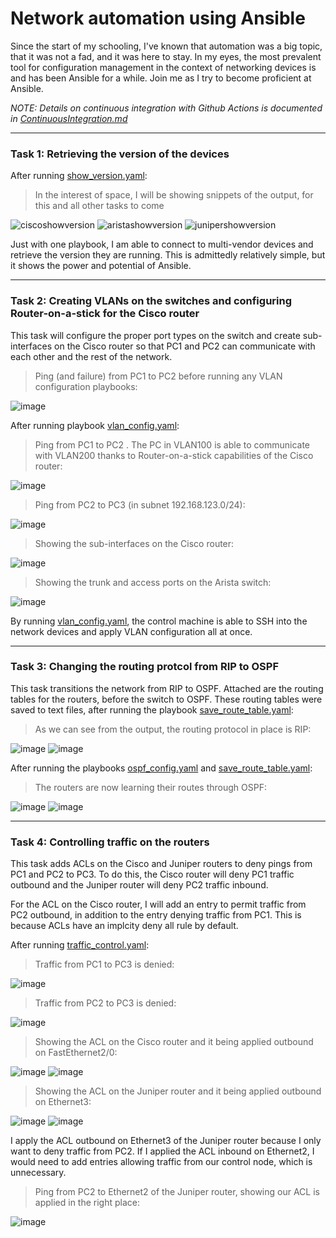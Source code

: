 # Network automation using Ansible
Since the start of my schooling, I've known that automation was a big topic, that it was not a fad, and it was here to stay. In my eyes, the most prevalent tool for configuration management in the context of networking devices is and has been Ansible for a while. Join me as I try to become proficient at Ansible.

*NOTE: Details on continuous integration with Github Actions is documented in [ContinuousIntegration.md](https://github.com/joshchontw/NetworkAutomationSecurityLab/blob/main/Ansible/ContinuousIntegration.md)*

-----------------------------------------------------------------------------------
### Task 1: Retrieving the version of the devices
After running [show_version.yaml](https://github.com/joshchontw/NetworkAutomationSecurityLab/blob/main/Ansible/playbooks/show_version.yaml):

> In the interest of space, I will be showing snippets of the output, for this and all other tasks to come

![ciscoshowversion](https://user-images.githubusercontent.com/81763406/142037007-f3152ff2-3461-42a8-a89f-10bcf81a22cf.png)
![aristashowversion](https://user-images.githubusercontent.com/81763406/142037081-0b9d1ded-6966-4aaa-9864-2e6cbb9b8d0d.png)
![junipershowversion](https://user-images.githubusercontent.com/81763406/142037092-a54c56e8-cc6a-45af-984a-7b08c0433b4d.png)

Just with one playbook, I am able to connect to multi-vendor devices and retrieve the version they are running. This is admittedly relatively simple, but it shows the power and potential of Ansible.

---------------------------------------------------------------------
### Task 2: Creating VLANs on the switches and configuring Router-on-a-stick for the Cisco router
This task will configure the proper port types on the switch and create sub-interfaces on the Cisco router so that PC1 and PC2 can communicate with each other and the rest of the network.

> Ping (and failure) from PC1 to PC2 before running any VLAN configuration playbooks: 

![image](https://user-images.githubusercontent.com/81763406/143507543-520a9bd3-b36b-458e-b7e0-55d483811ded.png)

After running playbook [vlan_config.yaml](https://github.com/joshchontw/NetworkAutomationSecurityLab/blob/main/Ansible/playbooks/vlan_config.yaml):
> Ping from PC1 to PC2 . The PC in VLAN100 is able to communicate with VLAN200 thanks to Router-on-a-stick capabilities of the Cisco router:

![image](https://user-images.githubusercontent.com/81763406/143508544-e1ee367c-869c-40b5-9fa0-815dc86da5de.png)

> Ping from PC2 to PC3 (in subnet 192.168.123.0/24):

![image](https://user-images.githubusercontent.com/81763406/143511480-790a8b53-6335-4d71-a07c-f76e67c3db15.png)

> Showing the sub-interfaces on the Cisco router:

![image](https://user-images.githubusercontent.com/81763406/143508564-83eb1155-3d01-4bb0-b8a0-ac88b5cb4263.png)

> Showing the trunk and access ports on the Arista switch:

![image](https://user-images.githubusercontent.com/81763406/143508612-157b9182-4b24-49cc-b6e3-c9ea1a38049f.png)

By running [vlan_config.yaml](https://github.com/joshchontw/NetworkAutomationSecurityLab/blob/main/Ansible/playbooks/vlan_config.yaml), the control machine is able to SSH into the network devices and apply VLAN configuration all at once.

----------------------------------------
### Task 3: Changing the routing protcol from RIP to OSPF
This task transitions the network from RIP to OSPF.
Attached are the routing tables for the routers, before the switch to OSPF. These routing tables were saved to text files, after running the playbook [save_route_table.yaml](https://github.com/joshchontw/NetworkAutomationSecurityLab/blob/main/Ansible/playbooks/save_route_table.yaml):
> As we can see from the output, the routing protocol in place is RIP:

![image](https://user-images.githubusercontent.com/81763406/143772688-d6c0e6c6-ee41-4b90-94b0-bc48e829aa47.png)
![image](https://user-images.githubusercontent.com/81763406/143772766-1313c381-bc16-4f84-aeed-0752025e032c.png)

After running the playbooks [ospf_config.yaml](https://github.com/joshchontw/NetworkAutomationSecurityLab/blob/main/Ansible/playbooks/ospf_config.yaml) and [save_route_table.yaml](https://github.com/joshchontw/NetworkAutomationSecurityLab/blob/main/Ansible/playbooks/save_route_table.yaml):
> The routers are now learning their routes through OSPF:

![image](https://user-images.githubusercontent.com/81763406/143772798-71f3281a-b9d2-4646-9f0d-4b998fb81a10.png)
![image](https://user-images.githubusercontent.com/81763406/143772825-ca7db1aa-9eda-4b90-ad59-a32383d2cdd3.png)

-----------------------------------------
### Task 4: Controlling traffic on the routers
This task adds ACLs on the Cisco and Juniper routers to deny pings from PC1 and PC2 to PC3. To do this, the Cisco router will deny PC1 traffic outbound and the Juniper router will deny PC2 traffic inbound.

For the ACL on the Cisco router, I will add an entry to permit traffic from PC2 outbound, in addition to the entry denying traffic from PC1. This is because ACLs have an implcity deny all rule by default. 

After running [traffic_control.yaml](https://github.com/joshchontw/NetworkAutomationSecurityLab/blob/main/Ansible/playbook_files/traffic_control.yaml):
> Traffic from PC1 to PC3 is denied:

![image](https://user-images.githubusercontent.com/81763406/143799114-8de490e7-7af5-4e22-82fa-51b8c5474e05.png)

> Traffic from PC2 to PC3 is denied:

![image](https://user-images.githubusercontent.com/81763406/143908756-2510b0dd-405f-4f0f-bacb-913311d33149.png)

> Showing the ACL on the Cisco router and it being applied outbound on FastEthernet2/0:

![image](https://user-images.githubusercontent.com/81763406/143799163-3b41db69-e034-4d84-9fcb-8d3951b36486.png)
![image](https://user-images.githubusercontent.com/81763406/143908972-2cb160c7-8c66-4419-8fd1-ee6af3314d76.png)

> Showing the ACL on the Juniper router and it being applied outbound on Ethernet3:

![image](https://user-images.githubusercontent.com/81763406/143909156-63d1fdc0-a16f-4274-90e0-90d8973684eb.png)
![image](https://user-images.githubusercontent.com/81763406/143909313-292036d0-9904-4699-89e5-4f964d7b0a2f.png)

I apply the ACL outbound on Ethernet3 of the Juniper router because I only want to deny traffic from PC2. If I applied the ACL inbound on Ethernet2, I would need to add entries allowing traffic from our control node, which is unnecessary. 

> Ping from PC2 to Ethernet2 of the Juniper router, showing our ACL is applied in the right place:

![image](https://user-images.githubusercontent.com/81763406/143909977-634d59a2-a22c-4196-89e6-254bd11acf18.png)




